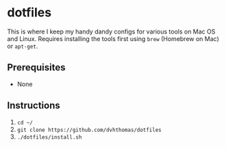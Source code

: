 # dotfiles

This is where I keep my handy dandy configs for various tools on Mac OS and Linux. Requires installing the tools first using `brew` (Homebrew on Mac) or `apt-get`.

## Prerequisites

* None

## Instructions

1. `cd ~/`
1. `git clone https://github.com/dvhthomas/dotfiles`
1. `./dotfiles/install.sh`
